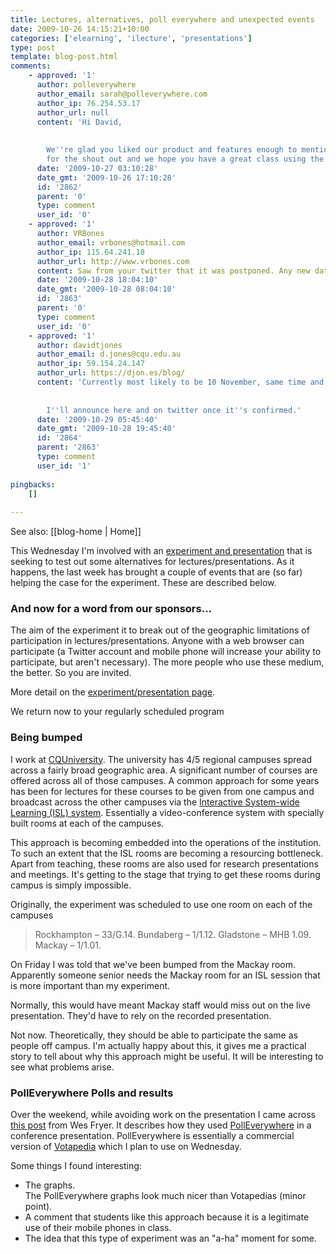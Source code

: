 ```yaml
---
title: Lectures, alternatives, poll everywhere and unexpected events
date: 2009-10-26 14:15:21+10:00
categories: ['elearning', 'ilecture', 'presentations']
type: post
template: blog-post.html
comments:
    - approved: '1'
      author: polleverywhere
      author_email: sarah@polleverywhere.com
      author_ip: 76.254.53.17
      author_url: null
      content: 'Hi David,
    
    
        We''re glad you liked our product and features enough to mention it on your blog.  Thanks
        for the shout out and we hope you have a great class using the service!'
      date: '2009-10-27 03:10:28'
      date_gmt: '2009-10-26 17:10:28'
      id: '2862'
      parent: '0'
      type: comment
      user_id: '0'
    - approved: '1'
      author: VRBones
      author_email: vrbones@hotmail.com
      author_ip: 115.64.241.18
      author_url: http://www.vrbones.com
      content: Saw from your twitter that it was postponed. Any new dates?
      date: '2009-10-28 18:04:10'
      date_gmt: '2009-10-28 08:04:10'
      id: '2863'
      parent: '0'
      type: comment
      user_id: '0'
    - approved: '1'
      author: davidtjones
      author_email: d.jones@cqu.edu.au
      author_ip: 59.154.24.147
      author_url: https://djon.es/blog/
      content: 'Currently most likely to be 10 November, same time and place.
    
    
        I''ll announce here and on twitter once it''s confirmed.'
      date: '2009-10-29 05:45:40'
      date_gmt: '2009-10-28 19:45:40'
      id: '2864'
      parent: '2863'
      type: comment
      user_id: '1'
    
pingbacks:
    []
    
---
```


See also: [[blog-home | Home]]

This Wednesday I'm involved with an [experiment and presentation](/blog2/2009/10/05/lectures-and-the-lms-alternatives-and-experiments/) that is seeking to test out some alternatives for lectures/presentations. As it happens, the last week has brought a couple of events that are (so far) helping the case for the experiment. These are described below.

### And now for a word from our sponsors...

The aim of the experiment it to break out of the geographic limitations of participation in lectures/presentations. Anyone with a web browser can participate (a Twitter account and mobile phone will increase your ability to participate, but aren't necessary). The more people who use these medium, the better. So you are invited.

More detail on the [experiment/presentation page](/blog2/2009/10/05/lectures-and-the-lms-alternatives-and-experiments/).

We return now to your regularly scheduled program

### Being bumped

I work at [CQUniversity](http://www.cqu.edu.au/). The university has 4/5 regional campuses spread across a fairly broad geographic area. A significant number of courses are offered across all of those campuses. A common approach for some years has been for lectures for these courses to be given from one campus and broadcast across the other campuses via the [Interactive System-wide Learning (ISL) system](http://streaming.cqu.edu.au/ISLtheatres.html). Essentially a video-conference system with specially built rooms at each of the campuses.

This approach is becoming embedded into the operations of the institution. To such an extent that the ISL rooms are becoming a resourcing bottleneck. Apart from teaching, these rooms are also used for research presentations and meetings. It's getting to the stage that trying to get these rooms during campus is simply impossible.

Originally, the experiment was scheduled to use one room on each of the campuses

> Rockhampton – 33/G.14. Bundaberg – 1/1.12. Gladstone – MHB 1.09. Mackay – 1/1.01.

On Friday I was told that we've been bumped from the Mackay room. Apparently someone senior needs the Mackay room for an ISL session that is more important than my experiment.

Normally, this would have meant Mackay staff would miss out on the live presentation. They'd have to rely on the recorded presentation.

Not now. Theoretically, they should be able to participate the same as people off campus. I'm actually happy about this, it gives me a practical story to tell about why this approach might be useful. It will be interesting to see what problems arise.

### PollEverywhere Polls and results

Over the weekend, while avoiding work on the presentation I came across [this post](http://www.speedofcreativity.org/2009/10/23/polleverywhere-polls-and-results-from-kate/) from Wes Fryer. It describes how they used [PollEverywhere](http://www.polleverywhere.com) in a conference presentation. PollEverywhere is essentially a commercial version of [Votapedia](http://www.votapedia.com/) which I plan to use on Wednesday.

Some things I found interesting:

- The graphs.  
    The PollEverywhere graphs look much nicer than Votapedias (minor point).
- A comment that students like this approach because it is a legitimate use of their mobile phones in class.
- The idea that this type of experiment was an "a-ha" moment for some.